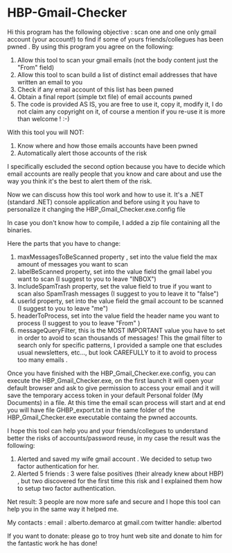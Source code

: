 
# HBP-Gmail-Checker
Hi this program has the following objective : scan one and one only gmail account (your account!) 
to find if some of yours friends/collegues has been pwned .
By using this program you agree on the following:
1) Allow this tool to scan your gmail emails (not the body content just the "From" field)
2) Allow this tool to scan build a list of distinct email addresses that have written an email to you
3) Check if any email account of this list has been pwned 
4) Obtain a final report (simple txt file) of email accounts pwned
5) The code is provided AS IS, you are free to use it, copy it, modify it, I do not claim any copyright on it, of course a mention if you re-use it is more than welcome ! :-)

With this tool you will NOT:
1) Know where and how those emails accounts have been pwned
2) Automatically alert those accounts of the risk

I specifically escluded the second option because you have to decide which email accounts 
are really people that you know and care about and use the way you think it's the best to alert them
of the risk.

Now we can discuss how this tool work and how to use it.
It's a .NET (standard .NET) console application and before using it you have to personalize it changing the HBP_Gmail_Checker.exe.config file

In case you don't know how to compile, I added a zip file containing all the binaries.

Here the parts that you have to change:
1)  maxMessagesToBeScanned property , set into the value field the max amount of messages you want to scan
2)  labelBeScanned property, set into the value field the gmail label you want to scan (I suggest to you to leave "INBOX")
3)  IncludeSpamTrash property, set the value field to true if you want to scan also SpamTrash messages  (I suggest to you to leave it to "false")
4)  userId property, set into the value field the gmail account to be scanned (I suggest to you to leave "me")
5)  headerToProcess, set into the value field the header name you want to process  (I suggest to you to leave "From" )
6)  messageQueryFilter, this is the MOST IMPORTANT value you have to set in order to avoid to scan thousands of messages! 
    This the gmail filter to search only for specific patterns, I provided a sample one that escludes usual newsletters, etc..., 
	but look CAREFULLY to it to avoid to process too many emails .

Once you have finished with the HBP_Gmail_Checker.exe.config, you can execute the HBP_Gmail_Checker.exe,
on the first launch it will open your default browser and ask to give permission to access your email
and it will save the temporary access token in your default Personal folder (My Documents) in a file.
At this time the email scan process will start and at end you will have file GHBP_export.txt in the same folder
of the HBP_Gmail_Checker.exe executable containg the pwned accounts.

I hope this tool can help you and your friends/collegues to understand better the risks of accounts/password reuse, 
in my case the result was the following:
1) Alerted and saved my wife gmail account . We decided to setup two factor authentication for her.
2) Alerted 5 friends : 3 were false positives (their already knew about HBP) , but two discovered for the first time this risk and I explained them how to setup two factor authentication.

Net result: 3 people are now more safe and secure and I hope this tool can help you in the same way it helped me.

My contacts :
email : alberto.demarco at  gmail.com
twitter handle: albertod

If you want to donate: please go to troy hunt web site and donate to him for the fantastic work he has done!
